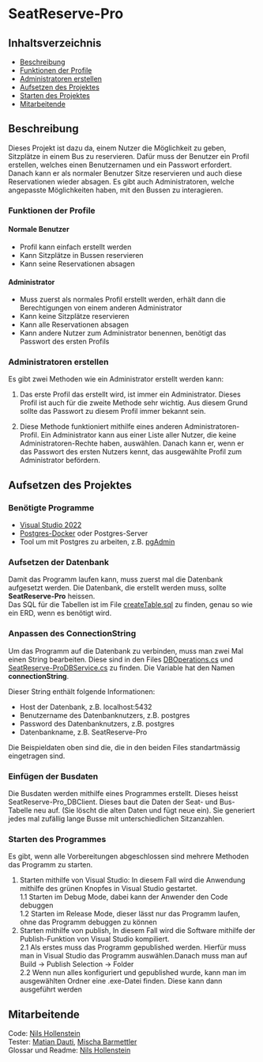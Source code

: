 # SeatReserve-Pro

## Inhaltsverzeichnis

- [Beschreibung](#beschreibung)
- [Funktionen der Profile](#funktionen-der-profile)
- [Administratoren erstellen](#administratoren-erstellen)
- [Aufsetzen des Projektes](#aufsetzen-des-projektes)
- [Starten des Projektes](#starten-des-programmes)
- [Mitarbeitende](#mitarbeitende)

## Beschreibung

Dieses Projekt ist dazu da, einem Nutzer die Möglichkeit zu geben, Sitzplätze in einem Bus zu reservieren. Dafür muss der Benutzer ein Profil erstellen, welches einen Benutzernamen und ein Passwort erfordert. Danach kann er als normaler Benutzer Sitze reservieren und auch diese Reservationen wieder absagen. Es gibt auch Administratoren, welche angepasste Möglichkeiten haben, mit den Bussen zu interagieren.

### Funktionen der Profile

#### Normale Benutzer

- Profil kann einfach erstellt werden
- Kann Sitzplätze in Bussen reservieren
- Kann seine Reservationen absagen

#### Administrator

- Muss zuerst als normales Profil erstellt werden, erhält dann die Berechtigungen von einem anderen Administrator
- Kann keine Sitzplätze reservieren
- Kann alle Reservationen absagen
- Kann andere Nutzer zum Administrator benennen, benötigt das Passwort des ersten Profils

### Administratoren erstellen

Es gibt zwei Methoden wie ein Administrator erstellt werden kann:

1. Das erste Profil das erstellt wird, ist immer ein Administrator. Dieses Profil ist auch für die zweite Methode sehr wichtig. Aus diesem Grund sollte das Passwort zu diesem Profil immer bekannt sein.

2. Diese Methode funktioniert mithilfe eines anderen Administratoren-Profil. Ein Administrator kann aus einer Liste aller Nutzer, die keine Administratoren-Rechte haben, auswählen. Danach kann er, wenn er das Passwort des ersten Nutzers kennt, das ausgewählte Profil zum Administrator befördern.

## Aufsetzen des Projektes

### Benötigte Programme

- [Visual Studio 2022](https://visualstudio.microsoft.com/de/downloads/)
- [Postgres-Docker](./docker-compose.yml) oder Postgres-Server
- Tool um mit Postgres zu arbeiten, z.B. [pgAdmin](https://www.pgadmin.org/download/)

### Aufsetzen der Datenbank

Damit das Programm laufen kann, muss zuerst mal die Datenbank aufgesetzt werden. Die Datenbank, die erstellt werden muss, sollte **SeatReserve-Pro** heissen.  
Das SQL für die Tabellen ist im File [createTable.sql](./Database/createTables.sql) zu finden, genau so wie ein ERD, wenn es benötigt wird.

### Anpassen des ConnectionString

Um das Programm auf die Datenbank zu verbinden, muss man zwei Mal einen String bearbeiten. Diese sind in den Files [DBOperations.cs](./SeatReserve-Library/DBOperations/DBOperations.cs) und [SeatReserve-ProDBService.cs](./SeatReserve-Pro_DBService/SeatReserve-ProDBService.cs) zu finden. Die Variable hat den Namen **connectionString**.  

Dieser String enthält folgende Informationen:  

- Host der Datenbank, z.B. localhost:5432
- Benutzername des Datenbanknutzers, z.B. postgres
- Password des Datenbanknutzers, z.B. postgres
- Datenbankname, z.B. SeatReserve-Pro

Die Beispieldaten oben sind die, die in den beiden Files standartmässig eingetragen sind.

### Einfügen der Busdaten

Die Busdaten werden mithilfe eines Programmes erstellt. Dieses heisst SeatReserve-Pro_DBClient. Dieses baut die Daten der Seat- und Bus-Tabelle neu auf. (Sie löscht die alten Daten und fügt neue ein). Sie generiert jedes mal zufällig lange Busse mit unterschiedlichen Sitzanzahlen.

### Starten des Programmes

Es gibt, wenn alle Vorbereitungen abgeschlossen sind mehrere Methoden das Programm zu starten.

1. Starten mithilfe von Visual Studio:  In diesem Fall wird die Anwendung mithilfe des grünen Knopfes in Visual Studio gestartet.  
 1.1 Starten im Debug Mode, dabei kann der Anwender den Code debuggen  
 1.2 Starten im Release Mode, dieser lässt nur das Programm laufen, ohne das Programm debuggen zu können
2. Starten mithilfe von publish, In diesem Fall wird die Software mithilfe der Publish-Funktion von Visual Studio kompiliert.  
 2.1 Als erstes muss das Programm gepublished werden. Hierfür muss man in Visual Studio das Programm auswählen.Danach muss man auf Build -> Publish Selection -> Folder  
 2.2 Wenn nun alles konfiguriert und gepublished wurde, kann man im ausgewählten Ordner eine .exe-Datei finden. Diese kann dann ausgeführt werden

## Mitarbeitende

Code: [Nils Hollenstein](https://github.com/nilshollenstein)  
Tester: [Matian Dauti](https://github.com/Matianz30), [Mischa Barmettler](https://github.com/Mischa50)  
Glossar und Readme: [Nils Hollenstein](https://github.com/nilshollenstein)
